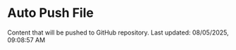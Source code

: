 # Auto Push File

Content that will be pushed to GitHub repository.
Last updated: 08/05/2025, 09:08:57 AM